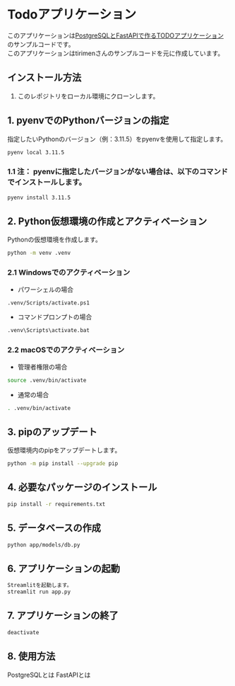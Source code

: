 # Todoアプリケーション
このアプリケーションは[PostgreSQLとFastAPIで作るTODOアプリケーション](https://zenn.dev/tirimen/articles/7b5861c40e8a77)のサンプルコードです。<br>
このアプリケーションはtirimenさんのサンプルコードを元に作成しています。<br>

## インストール方法

1. このレポジトリをローカル環境にクローンします。

## 1. pyenvでのPythonバージョンの指定

指定したいPythonのバージョン（例：3.11.5）をpyenvを使用して指定します。

```bash
pyenv local 3.11.5
```
### 1.1 **注：** pyenvに指定したバージョンがない場合は、以下のコマンドでインストールします。

```bash
pyenv install 3.11.5
```

## 2. Python仮想環境の作成とアクティベーション
Pythonの仮想環境を作成します。
```bash
python -m venv .venv
```
### 2.1 Windowsでのアクティベーション
- パワーシェルの場合
```bash
.venv/Scripts/activate.ps1
```

- コマンドプロンプトの場合
```bash
.venv\Scripts\activate.bat
```
### 2.2 macOSでのアクティベーション

- 管理者権限の場合
```bash
source .venv/bin/activate
```

- 通常の場合
```bash
. .venv/bin/activate
```

## 3. pipのアップデート

仮想環境内のpipをアップデートします。

```bash
python -m pip install --upgrade pip
```

## 4. 必要なパッケージのインストール

```bash
pip install -r requirements.txt
```

## 5. データベースの作成

```bash
python app/models/db.py
```
## 6. アプリケーションの起動

```bash
Streamlitを起動します。
streamlit run app.py
```

## 7. アプリケーションの終了

```bash
deactivate
```

## 8. 使用方法
PostgreSQLとは
FastAPIとは